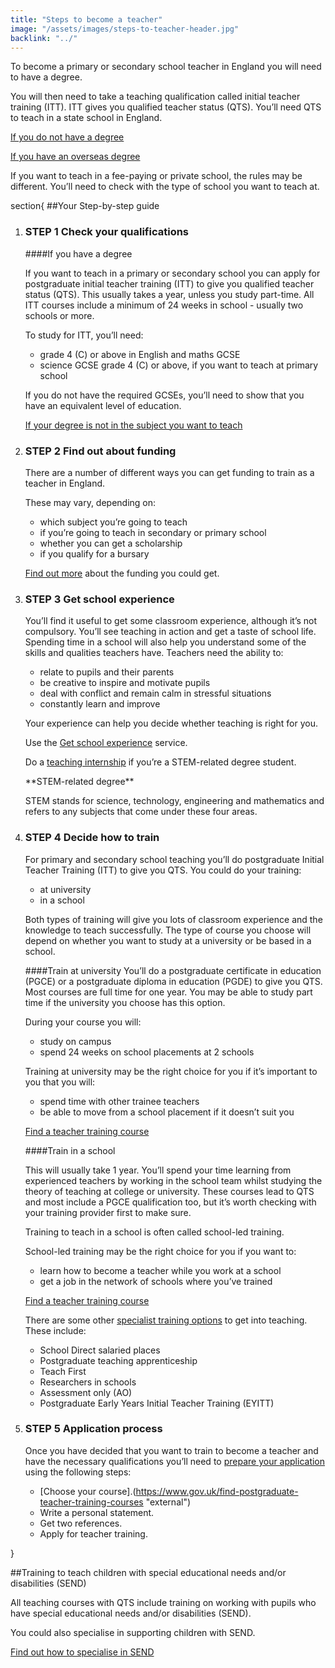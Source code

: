 ```yaml
---
title: "Steps to become a teacher"
image: "/assets/images/steps-to-teacher-header.jpg"
backlink: "../"
---
```


To become a primary or secondary school teacher in England you will need to have a degree.

You will then need to take a teaching qualification called initial teacher training (ITT). ITT gives you qualified teacher status (QTS). You’ll need QTS to teach in a state school in England.

[If you do not have a degree](./if-you-need-to-get-the-right-qualifications#if-you-dont-have-a-degree "internal")

[If you have an overseas degree](./if-you-need-to-get-the-right-qualifications#if-you-have-an-overseas-degree "internal")

If you want to teach in a fee-paying or private school, the rules may be different. You’ll need to check with the type of school you want to teach at.

section{
##Your Step-by-step guide

<ol class="step-by-step" id="step-by-step">
  <li markdown="1">
<h3 class="step-by-step-toggle"><span class="step"><span class="step-label">STEP</span> <span class="step-number">1</span></span> Check your qualifications <span class="twiddle"></span></h3>

####If you have a degree

If you want to teach in a primary or secondary school you can apply for postgraduate initial teacher training (ITT) to give you qualified teacher status (QTS).  This usually takes a year, unless you study part-time.  All ITT courses include a minimum of 24 weeks in school - usually two schools or more.

To study for ITT, you’ll need:

  - grade 4 (C) or above in English and maths GCSE
  - science GCSE grade 4 (C) or above, if you want to teach at primary school

If you do not have the required GCSEs, you’ll need to show that you have an equivalent level of education.

[If your degree is not in the subject you want to teach](./if-you-need-to-get-the-right-qualifications#if-your-degree-is-not-in-the-subject-you-want-to-teach "internal")
  </li>
  
<li markdown="1"> 
  <h3 class="step-by-step-toggle"><span class="step"><span class="step-label">STEP</span> <span class="step-number">2</span></span> Find out about funding <span class="twiddle"></span></h3>
There are a number of different ways you can get funding to train as a teacher in England.  
 
These may vary, depending on: 
 
 - which subject you’re going to teach
 - if you’re going to teach in secondary or primary school 
 - whether you can get a scholarship
 - if you qualify for a bursary 
 
[Find out more](../funding-your-training) about the funding you could get. 

  </li>

  <li markdown="1">
<h3 class="step-by-step-toggle"><span class="step"><span class="step-label">STEP</span> <span class="step-number">3</span></span> Get school experience <span class="twiddle"></span></h3>

You’ll find it useful to get some classroom experience, although it’s not compulsory. You’ll see teaching in action and get a taste of school life. Spending time in a school will also help you understand some of the skills and qualities teachers have. Teachers need the ability to:

  - relate to pupils and their parents
  - be creative to inspire and motivate pupils
  - deal with conflict and remain calm in stressful situations
  - constantly learn and improve

Your experience can help you decide whether teaching is right for you.

Use the [Get school experience](https://schoolexperience.education.gov.uk "external-inline") service.

Do a [teaching internship](https://www.gov.uk/guidance/paid-internships-for-teaching "external-inline") if you’re a STEM-related degree student.

<div class="explanation" markdown="1">
**STEM-related degree**

STEM stands for science, technology, engineering and mathematics and refers to any subjects that come under these four areas.
</div>
  </li>

  <li markdown="1">
<h3 class="step-by-step-toggle"><span class="step"><span class="step-label">STEP</span> <span class="step-number">4</span></span> Decide how to train <span class="twiddle"></span></h3>

For primary and secondary school teaching you’ll do postgraduate Initial Teacher Training (ITT) to give you QTS. You could do your training:

  - at university
  - in a school

Both types of training will give you lots of classroom experience and the knowledge to teach successfully. The type of course you choose will depend on whether you want to study at a university or be based in a school.

####Train at university
You’ll do a postgraduate certificate in education (PGCE) or a postgraduate diploma in education (PGDE) to give you QTS. Most courses are full time for one year. You may be able to study part time if the university you choose has this option. 

During your course you will:

  - study on campus
  - spend 24 weeks on school placements at 2 schools

Training at university may be the right choice for you if it’s important to you that you will:

  - spend time with other trainee teachers
  - be able to move from a school placement if it doesn’t suit you

[Find a teacher training course](https://www.gov.uk/find-postgraduate-teacher-training-courses "external")

####Train in a school

This will usually take 1 year. You’ll spend your time learning from experienced teachers by working in the school team whilst studying the theory of teaching at college or university.  These courses lead to QTS and most include a PGCE qualification too, but it’s worth checking with your training provider first to make sure. 

Training to teach in a school is often called school-led training.

School-led training may be the right choice for you if you want to:

  - learn how to become a teacher while you work at a school
  - get a job in the network of schools where you’ve trained

[Find a teacher training course](https://www.gov.uk/find-postgraduate-teacher-training-courses "external")

There are some other [specialist training options](./if-you-need-to-get-the-right-qualifications#specialist-ways-to-get-into-teaching) to get into teaching. These include:

  - School Direct salaried places
  - Postgraduate teaching apprenticeship
  - Teach First
  - Researchers in schools
  - Assessment only (AO)
  - Postgraduate Early Years Initial Teacher Training (EYITT)
  </li>

  <li markdown="1">
<h3 class="step-by-step-toggle"><span class="step"><span class="step-label">STEP</span> <span class="step-number">5</span></span> Application process <span class="twiddle"></span></h3>

Once you have decided that you want to train to become a teacher and have the necessary qualifications you’ll need to [prepare your application](https://qa.apply-for-teacher-training.education.gov.uk/candidate "external") using the following steps:


  - [Choose your course].(https://www.gov.uk/find-postgraduate-teacher-training-courses "external")
  - Write a personal statement.
  - Get two references.
  - Apply for teacher training.
  </li>
</ol>

}

##Training to teach children with special educational needs and/or disabilities (SEND)

All teaching courses with QTS include training on working with pupils who have special educational needs and/or disabilities (SEND).

You could also specialise in supporting children with SEND.

[Find out how to specialise in SEND](./choose-a-course-with-a-send-specialism "internal")
